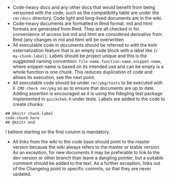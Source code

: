 * Code-heavy docs and any other docs that would benefit from being versioned with the code, such as the compatibility table are under the `rmr/docs` directory. Code light and long-lived documents are in the wiki.
* Code-heavy documents are formatted in Rmd format. md and html formats are generated from Rmd. They are all checked in for convenience of access but md and html are considered derivative from Rmd (any changes in md and html will be overwritten
* All executable code in documents should be referred to with the knitr externalization feature that is an empty code block with a label like `{r my-chunk-label}`. Labels should be project unique and this is the suggested naming convention: `file-name.function-name.snippet-name`, where snippet-name is based on its intended use and can be empty is a whole function is one chunk. This reduces duplication of code and allows its execution, see the next point.
* All executable code should be under `rmr/pkg/tests` to be executed with `R CMD check rmr/pkg` so as to ensure that documents are up to date. Adding assertion is encouraged as it is using the fldegling test package implemented in `quickchek.R` under tests. Labels are added to the code to create chunks:
```
## @knitr chunk-label
code-chunk-here
## @knitr end
```
I believe starting on the first column is mandatory.
* All links from the wiki to the code base should point to the master version because the wiki always refers to the master or stable version. As an exception, for new documents it may be preferable to link to the dev version or other branch than leave a dangling pointer, but a suitable comment should be added to the text. As a further exception, links out of the Changelog point to specific commits, so that they are never updated.